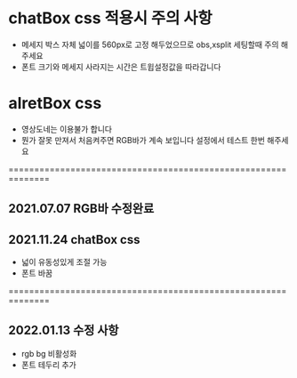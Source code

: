 # chatBox css 적용시 주의 사항
- 메세지 박스 자체 넓이를 560px로 고정 해두었으므로 obs,xsplit 세팅할때 주의 해주세요
- 폰트 크기와 메세지 사라지는 시간은 트윕설정값을 따라갑니다

# alretBox css
- 영상도네는 이용불가 합니다
- 뭔가 잘못 만져서 처음켜주면 RGB바가 계속 보입니다 설정에서 테스트 한번 해주세요


==============================================================

## 2021.07.07 RGB바 수정완료

## 2021.11.24 chatBox css
- 넓이 유동성있게 조절 가능
- 폰트 바꿈

==============================================================

## 2022.01.13 수정 사항
- rgb bg 비활성화
- 폰트 테두리 추가

